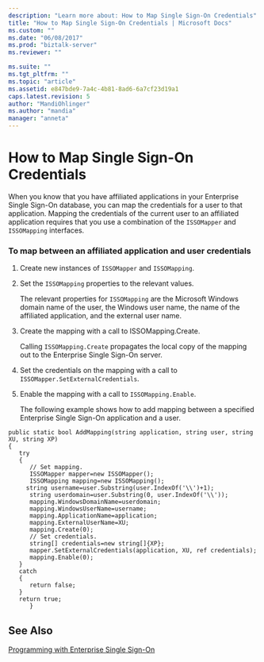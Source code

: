 ```yaml
---
description: "Learn more about: How to Map Single Sign-On Credentials"
title: "How to Map Single Sign-On Credentials | Microsoft Docs"
ms.custom: ""
ms.date: "06/08/2017"
ms.prod: "biztalk-server"
ms.reviewer: ""

ms.suite: ""
ms.tgt_pltfrm: ""
ms.topic: "article"
ms.assetid: e847bde9-7a4c-4b81-8ad6-6a7cf23d19a1
caps.latest.revision: 5
author: "MandiOhlinger"
ms.author: "mandia"
manager: "anneta"
---
```

# How to Map Single Sign-On Credentials
When you know that you have affiliated applications in your Enterprise Single Sign-On database, you can map the credentials for a user to that application. Mapping the credentials of the current user to an affiliated application requires that you use a combination of the `ISSOMapper` and `ISSOMapping` interfaces.  
  
### To map between an affiliated application and user credentials  
  
1. Create new instances of `ISSOMapper` and `ISSOMapping`.  
  
2. Set the `ISSOMapping` properties to the relevant values.  
  
    The relevant properties for `ISSOMapping` are the Microsoft Windows domain name of the user, the Windows user name, the name of the affiliated application, and the external user name.  
  
3. Create the mapping with a call to ISSOMapping.Create.  
  
    Calling `ISSOMapping.Create` propagates the local copy of the mapping out to the Enterprise Single Sign-On server.  
  
4. Set the credentials on the mapping with a call to `ISSOMapper.SetExternalCredentials`.  
  
5. Enable the mapping with a call to `ISSOMapping.Enable`.  
  
   The following example shows how to add mapping between a specified Enterprise Single Sign-On application and a user.  
  
```  
public static bool AddMapping(string application, string user, string XU, string XP)  
{  
   try  
   {  
      // Set mapping.  
      ISSOMapper mapper=new ISSOMapper();  
      ISSOMapping mapping=new ISSOMapping();  
     string username=user.Substring(user.IndexOf('\\')+1);  
      string userdomain=user.Substring(0, user.IndexOf('\\'));  
      mapping.WindowsDomainName=userdomain;  
      mapping.WindowsUserName=username;  
      mapping.ApplicationName=application;  
      mapping.ExternalUserName=XU;  
      mapping.Create(0);  
      // Set credentials.  
      string[] credentials=new string[]{XP};  
      mapper.SetExternalCredentials(application, XU, ref credentials);  
      mapping.Enable(0);  
   }  
   catch  
   {  
      return false;  
   }  
   return true;  
      }  
```  
  
## See Also  
 [Programming with Enterprise Single Sign-On](../core/programming-with-enterprise-single-sign-on.md)
